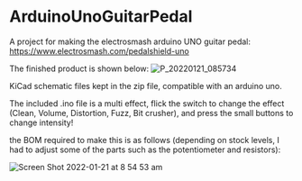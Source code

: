 # ArduinoUnoGuitarPedal
A project for making the electrosmash arduino UNO guitar pedal: https://www.electrosmash.com/pedalshield-uno

The finished product is shown below:
![P_20220121_085734](https://user-images.githubusercontent.com/50968156/150429124-8cc00c46-51c0-4677-ae23-9d10128a7086.jpg)

KiCad schematic files kept in the zip file, compatible with an arduino uno. 

The included .ino file is a multi effect, flick the switch to change the effect (Clean, Volume, Distortion, Fuzz, Bit crusher), and press the small buttons to change intensity!

the BOM required to make this is as follows (depending on stock levels, I had to adjust some of the parts such as the potentiometer and resistors):

![Screen Shot 2022-01-21 at 8 54 53 am](https://user-images.githubusercontent.com/50968156/150428371-526e5427-0bba-4854-a869-6fa057bd59f2.png)
